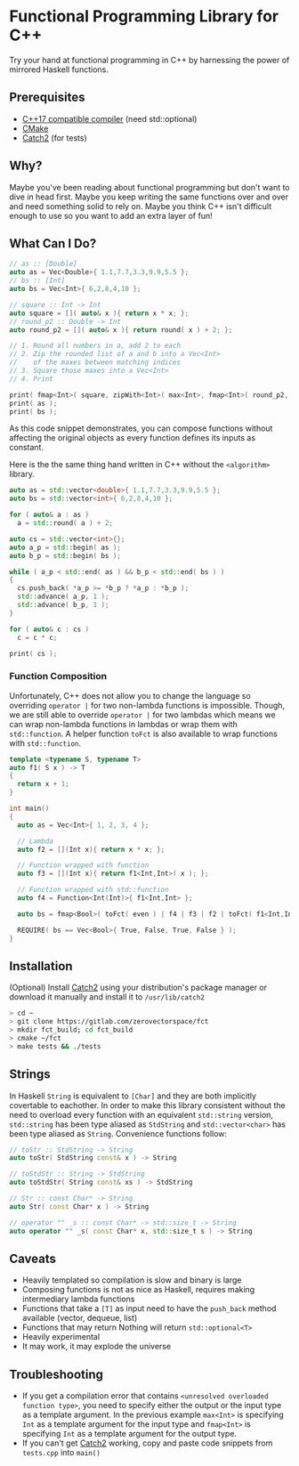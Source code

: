 # Functional Programming Library for C++

Try your hand at functional programming in C++ by harnessing the power of mirrored Haskell functions.

## Prerequisites

* [C++17 compatible compiler](http://en.cppreference.com/w/cpp/compiler_support) (need std::optional)
* [CMake](https://gitlab.kitware.com/cmake/cmake)
* [Catch2](https://github.com/catchorg/Catch2) (for tests)

## Why?

Maybe you've been reading about functional programming but don't want to dive in head first. Maybe you keep writing the same functions over and over and need something solid to rely on. Maybe you think C++ isn't difficult enough to use so you want to add an extra layer of fun!

## What Can I Do?

```c++
// as :: [Double]
auto as = Vec<Double>{ 1.1,7.7,3.3,9.9,5.5 };
// bs :: [Int]
auto bs = Vec<Int>{ 6,2,8,4,10 };

// square :: Int -> Int
auto square = []( auto& x ){ return x * x; };
// round_p2 :: Double -> Int
auto round_p2 = []( auto& x ){ return round( x ) + 2; };

// 1. Round all numbers in a, add 2 to each
// 2. Zip the rounded list of a and b into a Vec<Int>
//    of the maxes between matching indices
// 3. Square those maxes into a Vec<Int>
// 4. Print

print( fmap<Int>( square, zipWith<Int>( max<Int>, fmap<Int>( round_p2, as ), bs ) ) );
print( as );
print( bs );
```

As this code snippet demonstrates, you can compose functions without affecting the original objects as every function defines its inputs as constant.

Here is the the same thing hand written in C++ without the `<algorithm>` library.

```c++
auto as = std::vector<double>{ 1.1,7.7,3.3,9.9,5.5 };
auto bs = std::vector<int>{ 6,2,8,4,10 };

for ( auto& a : as )
  a = std::round( a ) + 2;

auto cs = std::vector<int>{};
auto a_p = std::begin( as );
auto b_p = std::begin( bs );

while ( a_p < std::end( as ) && b_p < std::end( bs ) )
{
  cs.push_back( *a_p >= *b_p ? *a_p : *b_p );
  std::advance( a_p, 1 );
  std::advance( b_p, 1 );
}

for ( auto& c : cs )
  c = c * c;

print( cs );
```

### Function Composition

Unfortunately, C++ does not allow you to change the language so overriding `operator |` for two non-lambda functions is impossible. Though, we are still able to override `operator |` for two lambdas which means we can wrap non-lambda functions in lambdas or wrap them with `std::function`. A helper function `toFct` is also available to wrap functions with `std::function`.

```C++
template <typename S, typename T>
auto f1( S x ) -> T
{
  return x + 1;
}

int main()
{
  auto as = Vec<Int>{ 1, 2, 3, 4 };

  // Lambda
  auto f2 = [](Int x){ return x * x; };

  // Function wrapped with function
  auto f3 = [](Int x){ return f1<Int,Int>( x ); };

  // Function wrapped with std::function
  auto f4 = Function<Int(Int)>{ f1<Int,Int> };

  auto bs = fmap<Bool>( toFct( even ) | f4 | f3 | f2 | toFct( f1<Int,Int> ), as );

  REQUIRE( bs == Vec<Bool>{ True, False, True, False } );
}
```

## Installation

(Optional) Install [Catch2](https://github.com/catchorg/Catch2) using your distribution's package manager or download it manually and install it to `/usr/lib/catch2`

```bash
> cd ~
> git clone https://gitlab.com/zerovectorspace/fct
> mkdir fct_build; cd fct_build
> cmake ~/fct
> make tests && ./tests
```

## Strings

In Haskell `String` is equivalent to `[Char]` and they are both implicitly covertable to eachother. In order to make this library consistent without the need to overload every function with an equivalent `std::string` version, `std::string` has been type aliased as `StdString` and `std::vector<char>` has been type aliased as `String`. Convenience functions follow:

```c++
// toStr :: StdString -> String
auto toStr( StdString const& x ) -> String

// toStdStr :: String -> StdString
auto toStdStr( String const& xs ) -> StdString

// Str :: const Char* -> String
auto Str( const Char* x ) -> String

// operator "" _s :: const Char* -> std::size_t -> String
auto operator "" _s( const Char* x, std::size_t s ) -> String
```

## Caveats

* Heavily templated so compilation is slow and binary is large
* Composing functions is not as nice as Haskell, requires making intermediary lambda functions
* Functions that take a `[T]` as input need to have the `push_back` method available (vector, dequeue, list)
* Functions that may return Nothing will return `std::optional<T>`
* Heavily experimental
* It may work, it may explode the universe

## Troubleshooting
* If you get a compilation error that contains `<unresolved overloaded function type>`, you need to specify either the output or the input type as a template argument. In the previous example `max<Int>` is specifying `Int` as a template argument for the input type and `fmap<Int>` is specifying `Int` as a template argument for the output type.
* If you can't get [Catch2](https://github.com/catchorg/Catch2) working, copy and paste code snippets from `tests.cpp` into `main()`
